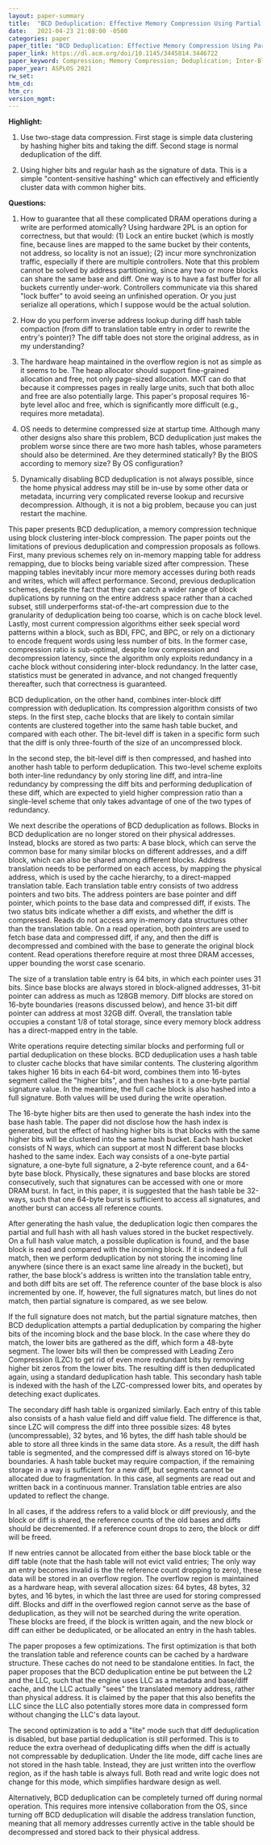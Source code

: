 ```yaml
---
layout: paper-summary
title:  "BCD Deduplication: Effective Memory Compression Using Partial Cache-Line Deduplication"
date:   2021-04-23 21:08:00 -0500
categories: paper
paper_title: "BCD Deduplication: Effective Memory Compression Using Partial Cache-Line Deduplication"
paper_link: https://dl.acm.org/doi/10.1145/3445814.3446722
paper_keyword: Compression; Memory Compression; Deduplication; Inter-Block Compression
paper_year: ASPLOS 2021
rw_set:
htm_cd:
htm_cr:
version_mgmt:
---
```


**Highlight:**

1. Use two-stage data compression. First stage is simple data clustering by hashing higher bits and taking the 
   diff. Second stage is normal deduplication of the diff.

2. Using higher bits and regular hash as the signature of data. This is a simple "content-sensitive hashing"
   which can effectively and efficiently cluster data with common higher bits.



**Questions:**

1. How to guarantee that all these complicated DRAM operations during a write are performed atomically?
   Using hardware 2PL is an option for correctness, but that would: (1) Lock an entire bucket (which is mostly
   fine, because lines are mapped to the same bucket by their contents, not address, so locality is not an issue); 
   (2) incur more synchronization traffic, especially if there are multiple controllers. Note that this
   problem cannot be solved by address partitioning, since any two or more blocks can share the same
   base and diff. One way is to have a fast buffer for all buckets currently under-work. Controllers communicate
   via this shared "lock buffer" to avoid seeing an unfinished operation.
   Or you just serialize all operations, which I suppose would be the actual solution.

2. How do you perform inverse address lookup during diff hash table compaction (from diff to translation table entry
   in order to rewrite the entry's pointer)? The diff table does not store 
   the original address, as in my understanding?

3. The hardware heap maintained in the overflow region is not as simple as it seems to be.
   The heap allocator should support fine-grained allocation and free, not only page-sized allocation.
   MXT can do that because it compresses pages in really large units, such that both alloc and free are also
   potentially large. This paper's proposal requires 16-byte level alloc and free, which is significantly more 
   difficult (e.g., requires more metadata).

4. OS needs to determine compressed size at startup time. Although many other designs also share this problem, 
   BCD deduplication just makes the problem worse since there are two more hash tables, whose parameters should
   also be determined. Are they determined statically? By the BIOS according to memory size? By OS configuration?

5. Dynamically disabling BCD deduplication is not always possible, since the home physical address may still be 
   in-use by some other data or metadata,
   incurring very complicated reverse lookup and recursive decompression.
   Although, it is not a big problem, because you can just restart the machine.

This paper presents BCD deduplication, a memory compression technique using block clustering inter-block compression.
The paper points out the limitations of previous deduplication and compression proposals as follows.
First, many previous schemes rely on in-memory mapping table for address remapping, due to blocks being 
variable sized after compression. These mapping tables inevitably incur more memory accesses during both reads
and writes, which will affect performance. 
Second, previous deduplication schemes, despite the fact that they can catch a wider range of block duplications
by running on the entire address space rather than a cached subset, still underperforms stat-of-the-art compression 
due to the granularity of deduplication being too coarse, which is on cache block level.
Lastly, most current compression algorithms either seek special word patterns within a block, such as BDI, FPC, 
and BPC, or rely on a dictionary to encode frequent words using less number of bits. In the former case, 
compression ratio is sub-optimal, despite low compression and decompression latency, since the algorithm only
exploits redundancy in a cache block without considering inter-block redundancy. In the latter case, statistics must
be generated in advance, and not changed frequently thereafter, such that correctness is guaranteed.

BCD deduplication, on the other hand, combines inter-block diff compression with deduplication. Its compression
algorithm consists of two steps. In the first step, cache blocks that are likely to contain similar contents are
clustered together into the same hash table bucket, and compared with each other. The bit-level diff is taken
in a specific form such that the diff is only three-fourth of the size of an uncompressed block.

In the second step, the bit-level diff is then compressed, and hashed into another hash table to perform deduplication. 
This two-level scheme exploits both inter-line redundancy by only storing line diff, and intra-line redundancy
by compressing the diff bits and performing deduplication of these diff, which are expected to yield higher
compression ratio than a single-level scheme that only takes advantage of one of the two types of redundancy. 

We next describe the operations of BCD deduplication as follows. 
Blocks in BCD deduplication are no longer stored on their physical addresses. Instead, blocks are stored as
two parts: A base block, which can serve the common base for many similar blocks on different addresses, and a 
diff block, which can also be shared among different blocks. 
Address translation needs to be performed on each access, by mapping the physical address, which is used by the 
cache hierarchy, to a direct-mapped translation table. Each translation table entry consists of two address pointers 
and two bits.
The address pointers are base pointer and diff pointer, which points to the base data and compressed diff, if
exists. The two status bits indicate whether a diff exists, and whether the diff is compressed.
Reads do not access any in-memory data structures other than the translation table. 
On a read operation, both pointers are used to fetch base data and compressed diff, if any, and then the diff
is decompressed and combined with the base to generate the original block content. 
Read operations therefore require at most three DRAM accesses, upper bounding the worst case scenario.

The size of a translation table entry is 64 bits, in which each pointer uses 31 bits. Since base blocks are always 
stored in block-aligned addresses, 31-bit pointer can address as much as 128GB memory. Diff blocks are stored 
on 16-byte boundaries (reasons discussed below), and hence 31-bit diff pointer can address at most 32GB diff.
Overall, the translation table occupies a constant 1/8 of total storage, since every memory block address has a 
direct-mapped entry in the table.

Write operations require detecting similar blocks and performing full or partial deduplication on these blocks.
BCD deduplication uses a hash table to cluster cache blocks that have similar contents. 
The clustering algorithm takes higher 16 bits in each 64-bit word, combines them into 16-bytes 
segment called the "higher bits", and then hashes it to a one-byte partial signature value. In the meantime, the full
cache block is also hashed into a full signature. Both values will be used during the write operation.

The 16-byte higher bits are then used to generate the hash index into the base hash table. The paper did not disclose
how the hash index is generated, but the effect of hashing higher bits is that blocks with the same higher bits
will be clustered into the same hash bucket. 
Each hash bucket consists of N ways, which can support at most N different base blocks hashed to the same index. 
Each way consists of a one-byte partial signature, a one-byte full signature, a 2-byte reference count, and a 64-byte 
base block.
Physically, these signatures and base blocks are stored consecutively, such that signatures can be accessed with
one or more DRAM burst. In fact, in this paper, it is suggested that the hash table be 32-ways, such that one 64-byte 
burst is sufficient to access all signatures, and another burst can access all reference counts.

After generating the hash value, the deduplication logic then compares the partial and full hash with all hash
values stored in the bucket respectively. On a full hash value match, a possible duplication is found, and the 
base block is read and compared with the incoming block. If it is indeed a full match, then we perform deduplication
by not storing the incoming line anywhere (since there is an exact same line already in the bucket), but rather,
the base block's address is written into the translation table entry, and both diff bits are set off.
The reference counter of the base block is also incremented by one.
If, however, the full signatures match, but lines do not match, then partial signature is compared, as we see below.
 
If the full signature does not match, but the partial signature matches, then BCD deduplication attempts a partial
deduplication by comparing the higher bits of the incoming block and the base block. In the case where they do match,
the lower bits are gathered as the diff, which form a 48-byte segment. The lower bits will then be compressed with
Leading Zero Compression (LZC) to get rid of even more redundant bits by removing higher bit zeros from the lower
bits. The resulting diff is then deduplicated again, using a standard deduplication hash table. This secondary hash
table is indexed with the hash of the LZC-compressed lower bits, and operates by deteching exact duplicates. 

The secondary diff hash table is organized similarly. Each entry of this table also consists of a hash value field and 
diff value field. The difference is that, since LZC will compress the diff into three possible sizes: 48 bytes 
(uncompressable), 32 bytes, and 16 bytes, the diff hash table should be able to store all three kinds in the 
same data store. As a result, the diff hash table is segmented, and the compressed diff is always stored on 16-byte 
boundaries. A hash table bucket may require compaction, if the remaining storage in a way is sufficient for a
new diff, but segments cannot be allocated due to fragmentation. In this case, all segments are read out and written
back in a continuous manner. Translation table entries are also updated to reflect the change.

In all cases, if the address refers to a valid block or diff previously, and the block or diff is shared, the reference
counts of the old bases and diffs should be decremented. If a reference count drops to zero, the block or diff will be
freed.

If new entries cannot be allocated from either the base block table or the diff table (note that the hash table
will not evict valid entries; The only way an entry becomes invalid is the the reference count dropping to zero), 
these data will be stored in an overflow region. The overflow region is maintained as a hardware heap, with several
allocation sizes: 64 bytes, 48 bytes, 32 bytes, and 16 bytes, in which the last three are used for storing compressed
diff. Blocks and diff in the overflowed region cannot serve as the base of deduplication, as they will not be searched
during the write operation. These blocks are freed, if the block is written again, and the new block or diff can 
either be deduplicated, or be allocated an entry in the hash tables.

The paper proposes a few optimizations. The first optimization is that both the translation table and reference 
counts can be cached by a hardware structure. These caches do not need to be standalone entities. In fact, the
paper proposes that the BCD deduplication entine be put between the L2 and the LLC, such that the engine uses 
LLC as a metadata and base/diff cache, and the LLC actually "sees" the translated memory address, rather than
physical address. It is claimed by the paper that this also benefits the LLC since the LLC
also potentially stores more data in compressed form without changing the LLC's data layout.

The second optimization is to add a "lite" mode such that diff deduplication is disabled, but base partial deduplication
is still performed. This is to reduce the extra overhead of deduplicating diffs when the diff is actually not 
compressable by deduplication. Under the lite mode, diff cache lines are not stored in the hash table. Instead,
they are just written into the overflow region, as if the hash table is always full. Both read and write logic
does not change for this mode, which simplifies hardware design as well.

Alternatively, BCD deduplication can be completely turned off during normal operation. This requires more intensive
collaboration from the OS, since turning off BCD deduplication will disable the address translation function, meaning
that all memory addresses currently active in the table should be decompressed and stored back to their physical 
address. 